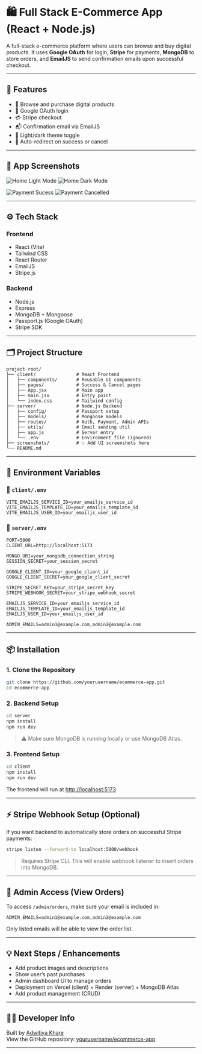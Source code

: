 # 🛍️ Full Stack E-Commerce App (React + Node.js)

A full-stack e-commerce platform where users can browse and buy digital products. It uses **Google OAuth** for login, **Stripe** for payments, **MongoDB** to store orders, and **EmailJS** to send confirmation emails upon successful checkout.

---

## 🧠 Features

- 🛒 Browse and purchase digital products
- 🔐 Google OAuth login
- 💳 Stripe checkout
- 📬 Confirmation email via EmailJS
- 🌙 Light/dark theme toggle
- 🔁 Auto-redirect on success or cancel

---

## 📸 App Screenshots

![Home Light Mode](./screenshots/home-light.png)
![Home Dark Mode](./screenshots/home-dark.png)

![Payment Sucess](./screenshots/payment-success.png)
![Payment Cancelled](./screenshots/payment-cancelled.png)

---

## ⚙️ Tech Stack

### Frontend
- React (Vite)
- Tailwind CSS
- React Router
- EmailJS
- Stripe.js

### Backend
- Node.js
- Express
- MongoDB + Mongoose
- Passport.js (Google OAuth)
- Stripe SDK

---

## 🗂️ Project Structure

```
project-root/
├── client/               # React Frontend
│   ├── components/       # Reusable UI components
│   ├── pages/            # Success & Cancel pages
│   ├── App.jsx           # Main app
│   ├── main.jsx          # Entry point
│   └── index.css         # Tailwind config
├── server/               # Node.js Backend
│   ├── config/           # Passport setup
│   ├── models/           # Mongoose models
│   ├── routes/           # Auth, Payment, Admin APIs
│   ├── utils/            # Email sending util
│   ├── app.js            # Server entry
│   └── .env              # Environment file (ignored)
├── screenshots/          # 💡 Add UI screenshots here
└── README.md
```

---

## 🔐 Environment Variables

### 📁 `client/.env`

```env
VITE_EMAILJS_SERVICE_ID=your_emailjs_service_id
VITE_EMAILJS_TEMPLATE_ID=your_emailjs_template_id
VITE_EMAILJS_USER_ID=your_emailjs_user_id
```

### 📁 `server/.env`

```env
PORT=5000
CLIENT_URL=http://localhost:5173

MONGO_URI=your_mongodb_connection_string
SESSION_SECRET=your_session_secret

GOOGLE_CLIENT_ID=your_google_client_id
GOOGLE_CLIENT_SECRET=your_google_client_secret

STRIPE_SECRET_KEY=your_stripe_secret_key
STRIPE_WEBHOOK_SECRET=your_stripe_webhook_secret

EMAILJS_SERVICE_ID=your_emailjs_service_id
EMAILJS_TEMPLATE_ID=your_emailjs_template_id
EMAILJS_USER_ID=your_emailjs_user_id

ADMIN_EMAILS=admin1@example.com,admin2@example.com
```

---

## 📦 Installation

### 1. Clone the Repository

```bash
git clone https://github.com/yourusername/ecommerce-app.git
cd ecommerce-app
```

### 2. Backend Setup

```bash
cd server
npm install
npm run dev
```

> ⚠️ Make sure MongoDB is running locally or use MongoDB Atlas.

### 3. Frontend Setup

```bash
cd client
npm install
npm run dev
```

The frontend will run at [http://localhost:5173](http://localhost:5173)

---

## ⚡ Stripe Webhook Setup (Optional)

If you want backend to automatically store orders on successful Stripe payments:

```bash
stripe listen --forward-to localhost:5000/webhook
```

> Requires Stripe CLI. This will enable webhook listener to insert orders into MongoDB.

---

## 🔐 Admin Access (View Orders)

To access `/admin/orders`, make sure your email is included in:

```env
ADMIN_EMAILS=admin1@example.com,admin2@example.com
```

Only listed emails will be able to view the order list.

---

## 💡 Next Steps / Enhancements

- Add product images and descriptions
- Show user’s past purchases
- Admin dashboard UI to manage orders
- Deployment on Vercel (client) + Render (server) + MongoDB Atlas
- Add product management (CRUD)

---

## 🧑‍💻 Developer Info

Built by [Adwitiya Khare](https://adwitiyakhare.vercel.dev)  
View the GitHub repository: [yourusername/ecommerce-app](https://github.com/AdwitiyaKhare/ecommerce-notify)

---
